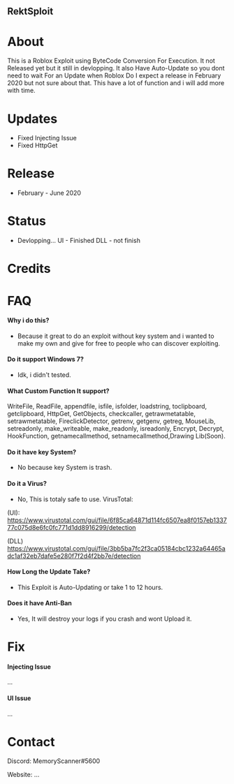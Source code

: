 ## RektSploit

# About
This is a Roblox Exploit using ByteCode Conversion For Execution. 
It not Released yet but it still in devlopping. It also Have Auto-Update so you dont need to wait For an Update when Roblox Do I expect a release in February 2020 but not sure about that. This have a lot of function and i will add more with time.

# Updates
- Fixed Injecting Issue
- Fixed HttpGet

# Release
- February - June 2020

# Status
- Devlopping...
UI - Finished
DLL - not finish

# Credits

# FAQ
#### Why i do this?
- Because it great to do an exploit without key system and i wanted to make my own and give for free to people who can discover exploiting.
#### Do it support Windows 7?
- Idk, i didn't tested.
#### What Custom Function It support?
WriteFile, ReadFile, appendfile, isfile, isfolder, loadstring, toclipboard, getclipboard, HttpGet, GetObjects, checkcaller, getrawmetatable, setrawmetatable, FireclickDetector, getrenv, getgenv, getreg, MouseLib, setreadonly, make_writeable, make_readonly, isreadonly, Encrypt, Decrypt, HookFunction, getnamecallmethod, setnamecallmethod,Drawing Lib(Soon).
#### Do it have key System?
- No because key System is trash.
#### Do it a Virus?
- No, This is totaly safe to use.
VirusTotal:

(UI): https://www.virustotal.com/gui/file/6f85ca64871d114fc6507ea8f0157eb133777c075d8e6fc0fc771d1dd8916299/detection

(DLL) https://www.virustotal.com/gui/file/3bb5ba7fc2f3ca05184cbc1232a64465adc1af32eb7dafe5e280f7f2d4f2bb7e/detection
#### How Long the Update Take?
- This Exploit is Auto-Updating or take 1 to 12 hours.
#### Does it have Anti-Ban
- Yes, It will destroy your logs if you crash and wont Upload it.

# Fix
#### Injecting Issue
...
#### UI Issue
...

# Contact
Discord: MemoryScanner#5600

Website: ...
